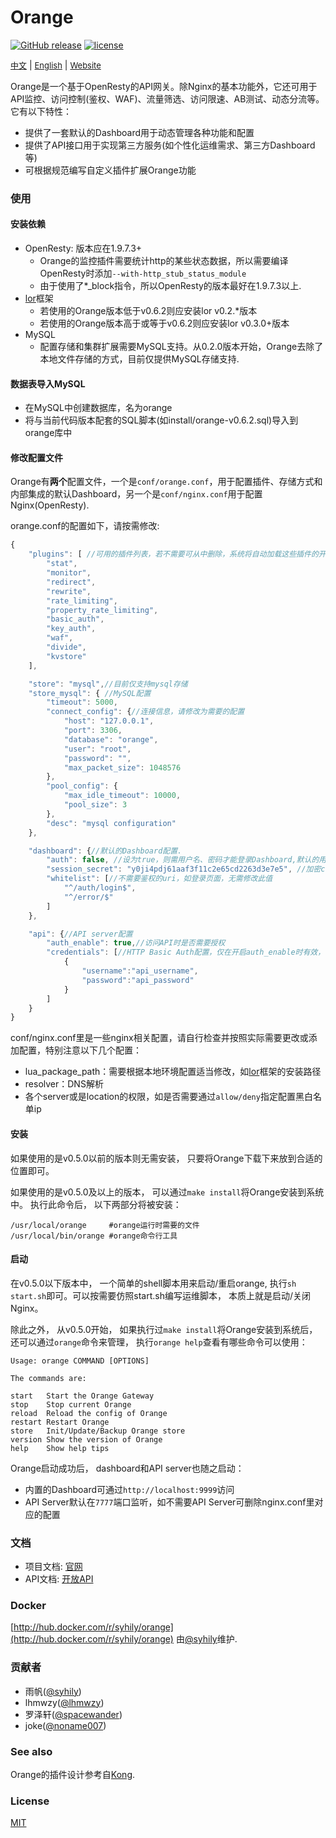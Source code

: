 # Orange

 [![GitHub release](https://img.shields.io/github/release/sumory/orange.svg)](https://github.com/sumory/orange/releases/latest) [![license](https://img.shields.io/github/license/sumory/orange.svg)](https://github.com/sumory/orange/blob/master/LICENSE)


<a href="./README_zh.md" style="font-size:13px">中文</a> | <a href="./README.md" style="font-size:13px">English</a> | <a href="http://orange.sumory.com" style="font-size:13px">Website</a>

Orange是一个基于OpenResty的API网关。除Nginx的基本功能外，它还可用于API监控、访问控制(鉴权、WAF)、流量筛选、访问限速、AB测试、动态分流等。它有以下特性：

- 提供了一套默认的Dashboard用于动态管理各种功能和配置
- 提供了API接口用于实现第三方服务(如个性化运维需求、第三方Dashboard等)
- 可根据规范编写自定义插件扩展Orange功能


### 使用

#### 安装依赖

- OpenResty: 版本应在1.9.7.3+
    - Orange的监控插件需要统计http的某些状态数据，所以需要编译OpenResty时添加`--with-http_stub_status_module`
    - 由于使用了*_block指令，所以OpenResty的版本最好在1.9.7.3以上.
- [lor](https://github.com/sumory/lor)框架
    - 若使用的Orange版本低于v0.6.2则应安装lor v0.2.*版本
    - 若使用的Orange版本高于或等于v0.6.2则应安装lor v0.3.0+版本
- MySQL
    - 配置存储和集群扩展需要MySQL支持。从0.2.0版本开始，Orange去除了本地文件存储的方式，目前仅提供MySQL存储支持.

#### 数据表导入MySQL

- 在MySQL中创建数据库，名为orange
- 将与当前代码版本配套的SQL脚本(如install/orange-v0.6.2.sql)导入到orange库中

#### 修改配置文件

Orange有**两个**配置文件，一个是`conf/orange.conf`，用于配置插件、存储方式和内部集成的默认Dashboard，另一个是`conf/nginx.conf`用于配置Nginx(OpenResty).

orange.conf的配置如下，请按需修改:

```javascript
{
    "plugins": [ //可用的插件列表，若不需要可从中删除，系统将自动加载这些插件的开放API并在7777端口暴露
        "stat",
        "monitor",
        "redirect",
        "rewrite",
        "rate_limiting",
        "property_rate_limiting",
        "basic_auth",
        "key_auth",
        "waf",
        "divide",
        "kvstore"
    ],

    "store": "mysql",//目前仅支持mysql存储
    "store_mysql": { //MySQL配置
        "timeout": 5000,
        "connect_config": {//连接信息，请修改为需要的配置
            "host": "127.0.0.1",
            "port": 3306,
            "database": "orange",
            "user": "root",
            "password": "",
            "max_packet_size": 1048576
        },
        "pool_config": {
            "max_idle_timeout": 10000,
            "pool_size": 3
        },
        "desc": "mysql configuration"
    },

    "dashboard": {//默认的Dashboard配置.
        "auth": false, //设为true，则需用户名、密码才能登录Dashboard,默认的用户名和密码为admin/orange_admin
        "session_secret": "y0ji4pdj61aaf3f11c2e65cd2263d3e7e5", //加密cookie用的盐，自行修改即可
        "whitelist": [//不需要鉴权的uri，如登录页面，无需修改此值
            "^/auth/login$",
            "^/error/$"
        ]
    },

    "api": {//API server配置
        "auth_enable": true,//访问API时是否需要授权
        "credentials": [//HTTP Basic Auth配置，仅在开启auth_enable时有效，自行添加或修改即可
            {
                "username":"api_username",
                "password":"api_password"
            }
        ]
    }
}
```

conf/nginx.conf里是一些nginx相关配置，请自行检查并按照实际需要更改或添加配置，特别注意以下几个配置：

- lua_package_path：需要根据本地环境配置适当修改，如[lor](https://github.com/sumory/lor)框架的安装路径
- resolver：DNS解析
- 各个server或是location的权限，如是否需要通过`allow/deny`指定配置黑白名单ip


#### 安装

如果使用的是v0.5.0以前的版本则无需安装， 只要将Orange下载下来放到合适的位置即可。

如果使用的是v0.5.0及以上的版本， 可以通过`make install`将Orange安装到系统中。 执行此命令后， 以下两部分将被安装：

```
/usr/local/orange     #orange运行时需要的文件
/usr/local/bin/orange #orange命令行工具
```

#### 启动

在v0.5.0以下版本中， 一个简单的shell脚本用来启动/重启orange, 执行`sh start.sh`即可。可以按需要仿照start.sh编写运维脚本， 本质上就是启动/关闭Nginx。

除此之外， 从v0.5.0开始， 如果执行过`make install`将Orange安装到系统后， 还可以通过`orange`命令来管理， 执行`orange help`查看有哪些命令可以使用：

```
Usage: orange COMMAND [OPTIONS]

The commands are:

start   Start the Orange Gateway
stop    Stop current Orange
reload  Reload the config of Orange
restart Restart Orange
store   Init/Update/Backup Orange store
version Show the version of Orange
help    Show help tips
```


Orange启动成功后， dashboard和API server也随之启动：

- 内置的Dashboard可通过`http://localhost:9999`访问
- API Server默认在`7777`端口监听，如不需要API Server可删除nginx.conf里对应的配置


### 文档

- 项目文档: [官网](http://orange.sumory.com/docs)
- API文档: [开放API](./docs/api/README.md)


### Docker

[http://hub.docker.com/r/syhily/orange](http://hub.docker.com/r/syhily/orange) 由[@syhily](https://github.com/syhily)维护.


### 贡献者

- 雨帆([@syhily](https://github.com/syhily))
- lhmwzy([@lhmwzy](https://github.com/lhmwzy))
- 罗泽轩([@spacewander](https://github.com/spacewander))
- joke([@noname007](https://github.com/noname007))

### See also

Orange的插件设计参考自[Kong](https://github.com/Mashape/kong).

### License

[MIT](./LICENSE)
